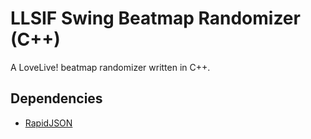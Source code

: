 # LLSIF Swing Beatmap Randomizer (C++)

A LoveLive! beatmap randomizer written in C++.

## Dependencies

* [RapidJSON](http://rapidjson.org/)